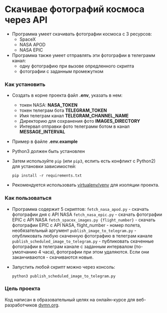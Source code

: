 # Скачивае фотографий космоса через API

- Программа умеет скачивать фотографии космоса с 3 ресурсов:
  - SpaceX
  - NASA APOD
  - NASA EPIC
- Программа также умеет отправлять эти фотографии в телеграмм канал:
  - одну фотографию при вызове опредленного скрипта
  - фотографии с заданным промежутком

### Как установить

- Создать в корне проекта файл **.env**, указать в нем:
  - токен NASA: **NASA_TOKEN**
  - токен телеграм бота **TELEGRAM_TOKEN**
  - Имя телеграм канал **TELEGRAM_CHANNEL_NAME**
  - Директорию для сохранения фото **IMAGES_DIRECTORY**
  - Интервал отправки фото телеграмм ботом в канал **MESSAGE_INTERVAL**
- Пример в файле **.env.example**
- Python3 должен быть установлен
- Затем используйте `pip` (или `pip3`, еслить есть конфликт с Python2) для установки зависимостей: 
    ```
    pip install -r requirements.txt
    ```

- Рекомендуется использовать [virtualenv/venv](https://docs.python.org/3/library/venv.html) для изоляции проекта.


### Как пользоваться
- Программа содержит 5 скриптов:
  ```fetch_nasa_apod.py``` - скачать фотографии дня с API NASA
  ```fetch_nasa_epic.py``` - скачать фотографии EPIC c API NASA
  ```fetch_spacex_images.py {flight_number}``` - скачать фотографии EPIC c API NASA, flight_number - номер полета, необязательный аргумент
  ```publish_image_to_telegram.py``` - опубликовать любую скаченную фотографию в телеграм канале
  ```publish_scheduled_image_to_telegram.py``` - публиковать скаченные фотографии в телеграм канале с заданным интервалом (по-умолчанию 4 часа), фотографии при этом удаляются. Если они заканчиваются - скачиваются новые.

- Запустить любой скрипт можно через консоль: 
    ``` 
    python3 publish_scheduled_image_to_telegram.py
    ```

### Цель проекта

Код написан в образовательный целях на онлайн-курсе для веб-разработчиков [dvmn.org](https://dvmn.org/).

